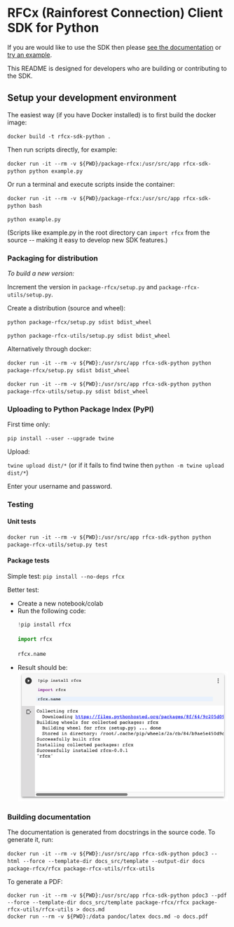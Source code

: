 # RFCx (Rainforest Connection) Client SDK for Python

If you are would like to use the SDK then please [see the documentation](https://rfcx.github.io/rfcx-sdk-python/) 
or [try an example](https://gist.github.com/antonyharfield/93231b3df86cd58fecee4f4d1ec9cc5b).

This README is designed for developers who are building or contributing to the SDK.

## Setup your development environment

The easiest way (if you have Docker installed) is to first build the docker image:

`docker build -t rfcx-sdk-python .`

Then run scripts directly, for example:

`docker run -it --rm -v ${PWD}/package-rfcx:/usr/src/app rfcx-sdk-python python example.py`

Or run a terminal and execute scripts inside the container:

`docker run -it --rm -v ${PWD}/package-rfcx:/usr/src/app rfcx-sdk-python bash`

`python example.py`

(Scripts like example.py in the root directory can `import rfcx` from the source -- making it easy to develop new SDK features.)


### Packaging for distribution

*To build a new version:*

Increment the version in `package-rfcx/setup.py` and `package-rfcx-utils/setup.py`.

Create a distribution (source and wheel):

`python package-rfcx/setup.py sdist bdist_wheel`

`python package-rfcx-utils/setup.py sdist bdist_wheel`

Alternatively through docker:

`docker run -it --rm -v ${PWD}:/usr/src/app rfcx-sdk-python python package-rfcx/setup.py sdist bdist_wheel`

`docker run -it --rm -v ${PWD}:/usr/src/app rfcx-sdk-python python package-rfcx-utils/setup.py sdist bdist_wheel`

### Uploading to Python Package Index (PyPI)

First time only:

`pip install --user --upgrade twine`

Upload:

`twine upload dist/*` (or if it fails to find twine then `python -m twine upload dist/*`)

Enter your username and password.

### Testing

#### Unit tests

`docker run -it --rm -v ${PWD}:/usr/src/app rfcx-sdk-python python package-rfcx-utils/setup.py test`

#### Package tests

Simple test: `pip install --no-deps rfcx`

Better test:
- Create a new notebook/colab
- Run the following code:
    ```python
    !pip install rfcx

    import rfcx

    rfcx.name
    ```
- Result should be:
    ![Example in colab](docs/images/package-test-colab.png?raw=true)


### Building documentation

The documentation is generated from docstrings in the source code. To generate
it, run:

`docker run -it --rm -v ${PWD}:/usr/src/app rfcx-sdk-python pdoc3 --html --force --template-dir docs_src/template --output-dir docs package-rfcx/rfcx package-rfcx-utils/rfcx-utils`

To generate a PDF:

```
docker run -it --rm -v ${PWD}:/usr/src/app rfcx-sdk-python pdoc3 --pdf --force --template-dir docs_src/template package-rfcx/rfcx package-rfcx-utils/rfcx-utils > docs.md
docker run --rm -v ${PWD}:/data pandoc/latex docs.md -o docs.pdf
```
